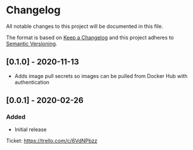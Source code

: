 # Changelog

All notable changes to this project will be documented in this file.

The format is based on [Keep a Changelog](http://keepachangelog.com/en/1.0.0/)
and this project adheres to [Semantic Versioning](http://semver.org/spec/v2.0.0.html).

## [0.1.0] - 2020-11-13

- Adds image pull secrets so images can be pulled from Docker Hub with authentication

## [0.0.1] - 2020-02-26

### Added

- Initial release

Ticket: <https://trello.com/c/6VdNPbzz>

